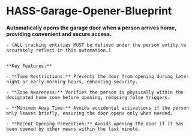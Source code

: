# HASS-Garage-Opener-Blueprint

 **Automatically opens the garage door when a person arrives home, providing convenient and secure access.**
    
    - (ALL tracking entities MUST be defined under the person entity to accurately reflect in this automation.)


    **Key Features:**

    - **Time Restrictions:** Prevents the door from opening during late-night or early-morning hours, enhancing security.
    
    - **Zone Awareness:** Verifies the person is physically within the designated home zone before opening, reducing false triggers.
    
    - **Minimum Away Time:** Avoids accidental activations if the person only leaves briefly, ensuring the door opens only when needed.
    
    - **Recent Opening Prevention:** Avoids opening the door if it has been opened by other means within the last minute.
    
